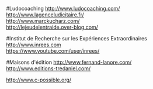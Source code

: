 #Ludocoaching
http://www.ludocoaching.com/  
http://www.lagenceludicitaire.fr/  
http://www.marckucharz.com/  
http://lejeudelentraide.over-blog.com/  


#Institut de Recherche sur les Expériences Extraordinaires
http://www.inrees.com  
https://www.youtube.com/user/inrees/  

#Maisons d'édition
http://www.fernand-lanore.com/  
http://www.editions-tredaniel.com/  

http://www.c-possible.org/
